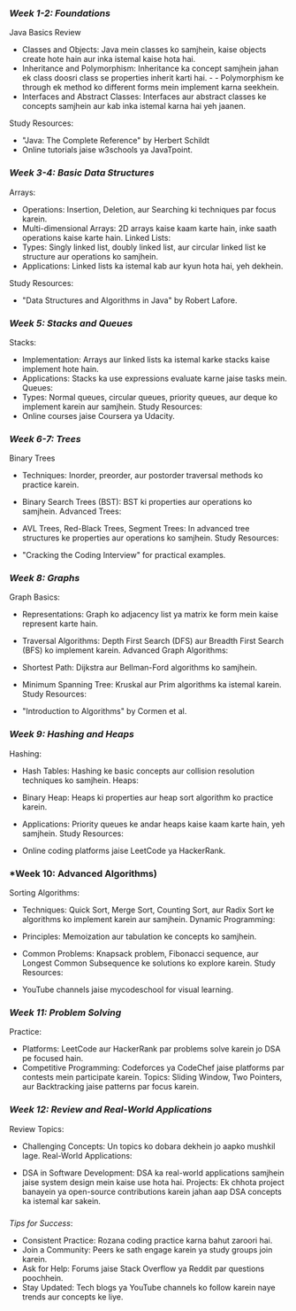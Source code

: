 ### _Week 1-2: Foundations_

Java Basics Review

- Classes and Objects: Java mein classes ko samjhein, kaise objects create hote hain aur inka istemal kaise hota hai.
- Inheritance and Polymorphism: Inheritance ka concept samjhein jahan ek class doosri class se properties inherit karti hai. - - Polymorphism ke through ek method ko different forms mein implement karna seekhein.
- Interfaces and Abstract Classes: Interfaces aur abstract classes ke concepts samjhein aur kab inka istemal karna hai yeh jaanen.

Study Resources:

- "Java: The Complete Reference" by Herbert Schildt
- Online tutorials jaise w3schools ya JavaTpoint.

### _Week 3-4: Basic Data Structures_

Arrays:

- Operations: Insertion, Deletion, aur Searching ki techniques par focus karein.
- Multi-dimensional Arrays: 2D arrays kaise kaam karte hain, inke saath operations kaise karte hain.
  Linked Lists:
- Types: Singly linked list, doubly linked list, aur circular linked list ke structure aur operations ko samjhein.
- Applications: Linked lists ka istemal kab aur kyun hota hai, yeh dekhein.

Study Resources:

- "Data Structures and Algorithms in Java" by Robert Lafore.

### _Week 5: Stacks and Queues_

Stacks:

- Implementation: Arrays aur linked lists ka istemal karke stacks kaise implement hote hain.
- Applications: Stacks ka use expressions evaluate karne jaise tasks mein.
  Queues:
- Types: Normal queues, circular queues, priority queues, aur deque ko implement karein aur samjhein.
  Study Resources:
- Online courses jaise Coursera ya Udacity.

### _Week 6-7: Trees_

Binary Trees

- Techniques: Inorder, preorder, aur postorder traversal methods ko practice karein.
- Binary Search Trees (BST): BST ki properties aur operations ko samjhein.
  Advanced Trees:

- AVL Trees, Red-Black Trees, Segment Trees: In advanced tree structures ke properties aur operations ko samjhein.
  Study Resources:
- "Cracking the Coding Interview" for practical examples.

### _Week 8: Graphs_

Graph Basics:

- Representations: Graph ko adjacency list ya matrix ke form mein kaise represent karte hain.
- Traversal Algorithms: Depth First Search (DFS) aur Breadth First Search (BFS) ko implement karein.
  Advanced Graph Algorithms:

- Shortest Path: Dijkstra aur Bellman-Ford algorithms ko samjhein.
- Minimum Spanning Tree: Kruskal aur Prim algorithms ka istemal karein.
  Study Resources:

- "Introduction to Algorithms" by Cormen et al.

### _Week 9: Hashing and Heaps_

Hashing:

- Hash Tables: Hashing ke basic concepts aur collision resolution techniques ko samjhein.
  Heaps:

- Binary Heap: Heaps ki properties aur heap sort algorithm ko practice karein.
- Applications: Priority queues ke andar heaps kaise kaam karte hain, yeh samjhein.
  Study Resources:

- Online coding platforms jaise LeetCode ya HackerRank.

### \*Week 10: Advanced Algorithms)

Sorting Algorithms:

- Techniques: Quick Sort, Merge Sort, Counting Sort, aur Radix Sort ke algorithms ko implement karein aur samjhein.
  Dynamic Programming:
- Principles: Memoization aur tabulation ke concepts ko samjhein.
- Common Problems: Knapsack problem, Fibonacci sequence, aur Longest Common Subsequence ke solutions ko explore karein.
  Study Resources:

- YouTube channels jaise mycodeschool for visual learning.

### _Week 11: Problem Solving_

Practice:

- Platforms: LeetCode aur HackerRank par problems solve karein jo DSA pe focused hain.
- Competitive Programming: Codeforces ya CodeChef jaise platforms par contests mein participate karein.
  Topics: Sliding Window, Two Pointers, aur Backtracking jaise patterns par focus karein.

### _Week 12: Review and Real-World Applications_

Review Topics:

- Challenging Concepts: Un topics ko dobara dekhein jo aapko mushkil lage.
  Real-World Applications:

- DSA in Software Development: DSA ka real-world applications samjhein jaise system design mein kaise use hota hai.
  Projects: Ek chhota project banayein ya open-source contributions karein jahan aap DSA concepts ka istemal kar sakein.

###

_Tips for Success_:

- Consistent Practice: Rozana coding practice karna bahut zaroori hai.
- Join a Community: Peers ke sath engage karein ya study groups join karein.
- Ask for Help: Forums jaise Stack Overflow ya Reddit par questions poochhein.
- Stay Updated: Tech blogs ya YouTube channels ko follow karein naye trends aur concepts ke liye.
